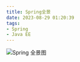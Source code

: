 ```yaml
---
title: Spring全景
date: 2023-08-29 01:20:39
tags:
- Spring
- Java EE
---
```



![Spring 全景图](/pic/工程/服务端/Spring/Spring全景/Spring全景.png)